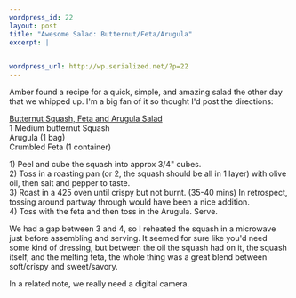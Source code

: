```yaml
--- 
wordpress_id: 22
layout: post
title: "Awesome Salad: Butternut/Feta/Arugula"
excerpt: |
  

wordpress_url: http://wp.serialized.net/?p=22
---
```

<p>Amber found a recipe for a quick, simple, and amazing salad the other day that we whipped up. I&#39;m a big fan of it so thought I&#39;d post the directions:</p>

<p><u>Butternut Squash, Feta and Arugula Salad</u><br />
1 Medium butternut Squash<br />
Arugula (1 bag)<br />
Crumbled Feta (1 container)</p>

<p>1) Peel and cube the squash into approx 3/4" cubes.<br />
2) Toss in a roasting pan (or 2, the squash should be all in 1 layer) with olive oil, then salt and pepper to taste.<br />
3) Roast in a 425 oven until crispy but not burnt. (35-40 mins) In retrospect, tossing around partway through would have been a nice addition.<br />
4) Toss with the feta and then toss in the Arugula. Serve.</p>

<p>We had a gap between 3 and 4, so I reheated the squash in a microwave just before assembling and serving. It seemed for sure like you&#39;d need some kind of dressing, but between the oil the squash had on it, the squash itself, and the melting feta, the whole thing was a great blend between soft/crispy and sweet/savory.</p>

<p>In a related note, we really need a digital camera.</p>
